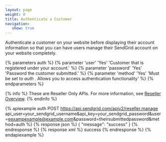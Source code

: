 ```yaml
---
layout: page
weight: 0
title: Authenticate a Customer
navigation:
   show: true
---
```


Authenticate a customer on your website before displaying their account information so that you can have users manage their SendGrid account on your website completely.


{% parameters auth %}
 {% parameter 'user' 'Yes' 'Customer that is registered under your account.' %}
 {% parameter 'password' 'Yes' 'Password the customer submitted.' %}
 {% parameter 'method' 'Yes' 'Must be set to <em>auth</em> . Allows you to access authentication functionality' %}
{% endparameters %}

{% info %}
These are Reseller Only APIs. For more information, see [Reseller Overview](https://sendgrid.com/docs/API_Reference/Web_API/Reseller_API/index.html).
{% endinfo %}

{% apiexample auth POST https://api.sendgrid.com/apiv2/reseller.manage api_user=your_sendgrid_username&api_key=your_sendgrid_password&user=eexampexample@example.com&password=theirsubmittedpassword&method=auth %}
  {% response json %}
{
  "message": "success"
}
  {% endresponse %}
  {% response xml %}
<result>
   <message>success</message>
</result>
  {% endresponse %}
{% endapiexample %}

